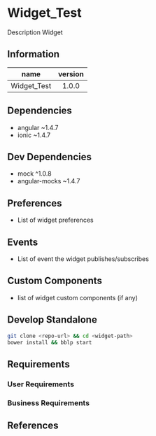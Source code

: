 # Widget_Test
Description Widget

## Information

| name                  | version           |
| ----------------------|:-----------------:|
| Widget_Test        | 1.0.0 |


## Dependencies
* angular ~1.4.7
* ionic ~1.4.7

## Dev Dependencies
* mock ^1.0.8
* angular-mocks ~1.4.7

## Preferences
- List of widget preferences

## Events
- List of event the widget publishes/subscribes

## Custom Components
- list of widget custom components (if any)

## Develop Standalone

```bash
git clone <repo-url> && cd <widget-path>
bower install && bblp start
```


## Requirements

### User Requirements

### Business Requirements

## References
